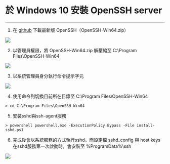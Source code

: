 # 於 Windows 10 安裝 OpenSSH server

---

1. 在 [github](https://github.com/PowerShell/Win32-OpenSSH/releases) 下載最新版 OpenSSH（OpenSSH-Win64.zip）

![](https://i.imgur.com/LfR9XSQ.png)

2. 以管理員權限，將 OpenSSH-Win64.zip 解壓縮至 C:\Program Files\OpenSSH-Win64

![](https://i.imgur.com/IdF7I0e.jpg)

3. 以系統管理員身分執行命令提示字元

![](https://i.imgur.com/0hVzRkw.png)

4. 使用命令列切換目前所在目錄至 C:\Program Files\OpenSSH-Win64

```
> cd C:\Program Files\OpenSSH-Win64
```

5. 安裝sshd與ssh-agent服務

```
> powershell powershell.exe -ExecutionPolicy Bypass -File install-sshd.ps1
```

6. 完成後會以系統服務的方式執行sshd。而設定檔 sshd_config 與 host keys 在sshd服務第一次啟動時，會安裝至 %ProgramData%\ssh 

![](https://i.imgur.com/U5pvs7z.jpg)
